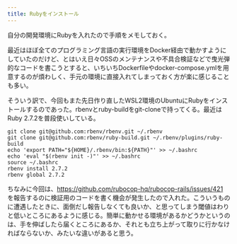 ```yaml
---
title: Rubyをインストール
---
```


自分の開発環境にRubyを入れたので手順をメモしておく。

最近はほぼ全てのプログラミング言語の実行環境をDocker経由で動かすようにしていたのだけど、とはいえ日々OSSのメンテナンスや不具合検証などで曳光弾的なコードを書こうとすると、いちいちDockerfileやdocker-compose.ymlを用意するのが煩わしく、手元の環境に直接入れてしまっておく方が楽に感じることも多い。

そういう訳で、今回もまた先日作り直したWSL2環境のUbuntuにRubyをインストールするのであった。rbenvとruby-buildをgit-cloneで持ってくる。最近はRuby 2.7.2を普段使いしている。

```
git clone git@github.com:rbenv/rbenv.git ~/.rbenv
git clone git@github.com:rbenv/ruby-build.git ~/.rbenv/plugins/ruby-build
echo 'export PATH="${HOME}/.rbenv/bin:${PATH}"' >> ~/.bashrc
echo 'eval "$(rbenv init -)"' >> ~/.bashrc
source ~/.bashrc
rbenv install 2.7.2
rbenv global 2.7.2
```

ちなみに今回は、<https://github.com/rubocop-hq/rubocop-rails/issues/421> を報告するのに検証用のコードを書く機会が発生したので入れた。こういうものに遭遇したときに、面倒だし報告しなくても良いか、と思ってしまう閾値はわりと低いところにあるように感じる。簡単に動かせる環境があるかどうかというのは、手を伸ばしたら届くところにあるか、それとも立ち上がって取りに行かなければならないか、みたいな違いがあると思う。

